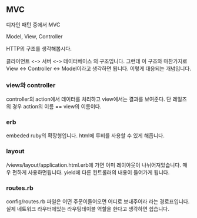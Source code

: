 ## MVC

디자인 패턴 중에서 MVC

Model, View, Controller

 HTTP의 구조를 생각해봅시다.

클라이언트 <-> 서버 <-> 데이터베이스 의 구조입니다. 그런데 이 구조와 마찬가지로 View <-> Controller <-> Model이라고 생각하면 됩니다. 이렇게 대응되는 개념입니다.

### view와 controller

controller의 action에서 데이터를 처리하고 view에서는 결과를 보여준다. 단 레일즈의 경우 action의 이름 == view의 이름이다.

### erb

embeded ruby의 확장형입니다. html에 루비를 사용할 수 있게 해줍니다.

### layout

/views/layout/application.html.erb에 가면 이미 레이아웃이 나뉘어져있습니다. 매우 편하게 사용하면됩니다. yield에 다른 컨트롤러의 내용이 들어가게 됩니다.

### routes.rb

config/routes.rb 파일은 어떤 주문이들어오면 어디로 보내주어라 라는 경로표입니다. 실제 네트워크 라우터에있는 라우팅테이블 역할을 한다고 생각하면 쉽습니다.